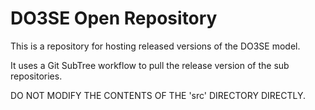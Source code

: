 # DO3SE Open Repository

This is a repository for hosting released versions of the DO3SE model.

It uses a Git SubTree workflow to pull the release version of the sub repositories.

DO NOT MODIFY THE CONTENTS OF THE 'src' DIRECTORY DIRECTLY.
